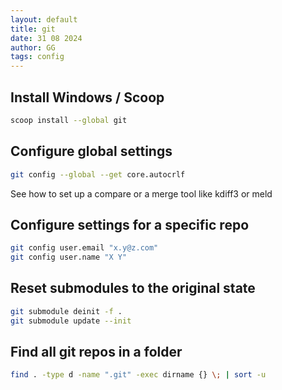 ```yaml
---
layout: default
title: git
date: 31 08 2024
author: GG
tags: config
---
```


Install Windows / Scoop
---

``` zsh
scoop install --global git
```

Configure global settings
---

``` zsh
git config --global --get core.autocrlf
```

See how to set up a compare or a merge tool like kdiff3 or meld

Configure settings for a specific repo
---

``` zsh
git config user.email "x.y@z.com"
git config user.name "X Y"
```

Reset submodules to the original state
---

``` zsh
git submodule deinit -f .
git submodule update --init

```

Find all git repos in a folder
---

``` zsh
find . -type d -name ".git" -exec dirname {} \; | sort -u
```
